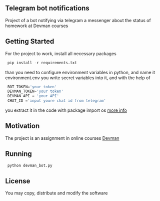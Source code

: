 ## Telegram bot notifications

Project of a bot notifying via telegram a messenger about the status of homework at Devman courses

## Getting Started

For the project to work, install all necessary packages 

```python
 pip install -r requirements.txt
```
than you need to configure environment variables in python, and name it environment.env
you write secret variables into it, and with the help of

```python
 BOT_TOKEN='your token'
 DEVMAN_TOKEN='your token'
 DEVMAN_API = 'your API'
 CHAT_ID ='input youre chat id from telegram'
```
you extract it in the code with package
import os [more info](https://gist.github.com/dvmn-tasks/22b18aafb24a6be5213eb5c6532eaef8)

## Motivation

The project is an assignment in online courses [Devman](https://dvmn.org/modules/)

## Running

```python
 python devman_bot.py
```

## License

You may copy, distribute and modify the software
